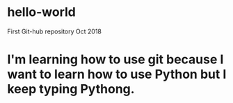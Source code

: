 # hello-world
First Git-hub repository Oct 2018
# I'm learning how to use git because I want to learn how to use Python but I keep typing Pythong.
